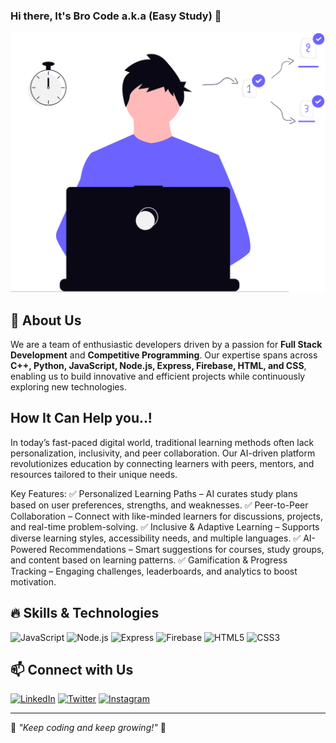 ### Hi there, It's **Bro Code** a.k.a (Easy Study) 👋

![Simple GitHub Banner](https://raw.githubusercontent.com/WebMonk1008/E4si/main/undraw_dev-productivity_5wps.svg)


## 🚀 About Us
We are a team of enthusiastic developers driven by a passion for **Full Stack Development** and **Competitive Programming**. Our expertise spans across **C++, Python, JavaScript, Node.js, Express, Firebase, HTML, and CSS**, enabling us to build innovative and efficient projects while continuously exploring new technologies. 

## How It Can Help you..!
In today’s fast-paced digital world, traditional learning methods often lack personalization, inclusivity, and peer collaboration. Our AI-driven platform revolutionizes education by connecting learners with peers, mentors, and resources tailored to their unique needs.

Key Features:
✅ Personalized Learning Paths – AI curates study plans based on user preferences, strengths, and weaknesses.
✅ Peer-to-Peer Collaboration – Connect with like-minded learners for discussions, projects, and real-time problem-solving.
✅ Inclusive & Adaptive Learning – Supports diverse learning styles, accessibility needs, and multiple languages.
✅ AI-Powered Recommendations – Smart suggestions for courses, study groups, and content based on learning patterns.
✅ Gamification & Progress Tracking – Engaging challenges, leaderboards, and analytics to boost motivation.

## 🔥 Skills & Technologies

![JavaScript](https://img.shields.io/badge/-JavaScript-F7DF1E?style=for-the-badge&logo=javascript&logoColor=black)
![Node.js](https://img.shields.io/badge/-Node.js-339933?style=for-the-badge&logo=node.js&logoColor=white)
![Express](https://img.shields.io/badge/-Express.js-000000?style=for-the-badge&logo=express&logoColor=white)
![Firebase](https://img.shields.io/badge/-Firebase-FFCA28?style=for-the-badge&logo=firebase&logoColor=black)
![HTML5](https://img.shields.io/badge/-HTML5-E34F26?style=for-the-badge&logo=html5&logoColor=white)
![CSS3](https://img.shields.io/badge/-CSS3-1572B6?style=for-the-badge&logo=css3&logoColor=white)

## 📫 Connect with Us

[![LinkedIn](https://img.shields.io/badge/-LinkedIn-0077B5?style=for-the-badge&logo=linkedin&logoColor=white)](https://linkedin.com/in/your-linkedin)
[![Twitter](https://img.shields.io/badge/-Twitter-1DA1F2?style=for-the-badge&logo=twitter&logoColor=white)](https://twitter.com/your-twitter)
[![Instagram](https://img.shields.io/badge/-Instagram-E4405F?style=for-the-badge&logo=instagram&logoColor=white)](https://instagram.com/your-instagram)

---
🎯 _"Keep coding and keep growing!"_ 🚀
